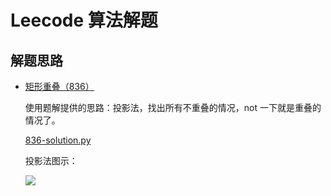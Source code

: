 # Leecode 算法解题

## 解题思路

- [矩形重叠（836）](https://leetcode-cn.com/problems/rectangle-overlap/)

    使用题解提供的思路：投影法，找出所有不重叠的情况，not 一下就是重叠的情况了。

    [836-solution.py](https://github.com/Mr-YYM/knowledge/algorithm/practice/leecode/836-solution.py)

    投影法图示：

    ![](https://pic.leetcode-cn.com/255e661fd9bedddd608546a12f10f0d83bab7092e7fc5cda0c76a58540d5b9b9.jpg)